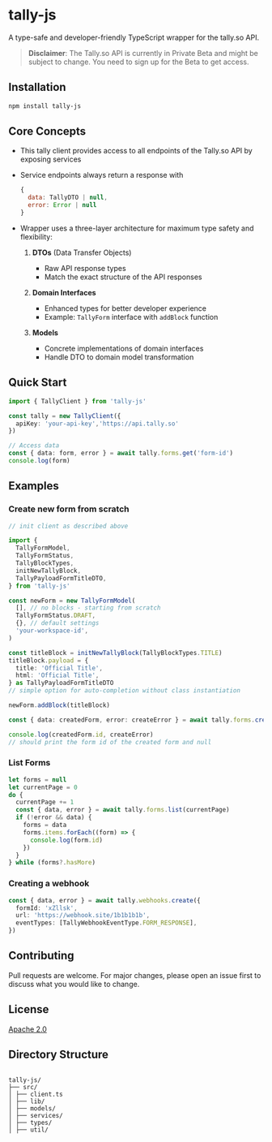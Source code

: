 <!-- ![logo](https://github.com/user-attachments/assets/b35d0e42-858a-4c9a-8488-e1769269dbd0) -->

# tally-js

A type-safe and developer-friendly TypeScript wrapper for the tally.so API.

> **Disclaimer**: The Tally.so API is currently in Private Beta and might be subject to change. You need to sign up for the Beta to get access.

## Installation

```bash
npm install tally-js
```

## Core Concepts

- This tally client provides access to all endpoints of the Tally.so API by exposing services
- Service endpoints always return a response with

  ```javascript
  {
    data: TallyDTO | null,
    error: Error | null
  }
  ```

- Wrapper uses a three-layer architecture for maximum type safety and flexibility:

  1. **DTOs** (Data Transfer Objects)

     - Raw API response types
     - Match the exact structure of the API responses
     <!-- - Example: `FormDTO` with `created_at` as string -->

  2. **Domain Interfaces**

     - Enhanced types for better developer experience
     <!-- - Transformed properties (e.g., string dates to Date objects)
     - Defined relationships between types -->
     - Example: `TallyForm` interface with `addBlock` function

  3. **Models**

     - Concrete implementations of domain interfaces
     - Handle DTO to domain model transformation
     <!-- - Provide additional functionality
     - Example: `FormModel` with methods like `addBlock()` -->

## Quick Start

```typescript
import { TallyClient } from 'tally-js'

const tally = new TallyClient({
  apiKey: 'your-api-key','https://api.tally.so'
})

// Access data
const { data: form, error } = await tally.forms.get('form-id')
console.log(form)
```

<!-- ## Type Safety

All API responses are fully typed:

```typescript
// DTOs match API response
interface FormDTO {
  id: string
  created_at: string // API returns date as string
}

// Domain interface for better DX
interface User {
  id: string
  createdAt: Date // Transformed to Date object
}

// Models implement domain interfaces
class UserModel implements User {
  // Implementation with additional methods
}
``` -->

## Examples

### Create new form from scratch

```typescript
// init client as described above

import {
  TallyFormModel,
  TallyFormStatus,
  TallyBlockTypes,
  initNewTallyBlock,
  TallyPayloadFormTitleDTO,
} from 'tally-js'

const newForm = new TallyFormModel(
  [], // no blocks - starting from scratch
  TallyFormStatus.DRAFT,
  {}, // default settings
  'your-workspace-id',
)

const titleBlock = initNewTallyBlock(TallyBlockTypes.TITLE)
titleBlock.payload = {
  title: 'Official Title',
  html: 'Official Title',
} as TallyPayloadFormTitleDTO
// simple option for auto-completion without class instantiation

newForm.addBlock(titleBlock)

const { data: createdForm, error: createError } = await tally.forms.create(newForm)

console.log(createdForm.id, createError)
// should print the form id of the created form and null
```

### List Forms

```typescript
let forms = null
let currentPage = 0
do {
  currentPage += 1
  const { data, error } = await tally.forms.list(currentPage)
  if (!error && data) {
    forms = data
    forms.items.forEach((form) => {
      console.log(form.id)
    })
  }
} while (forms?.hasMore)
```

### Creating a webhook

```typescript
const { data, error } = await tally.webhooks.create({
  formId: 'xZllsk',
  url: 'https://webhook.site/1b1b1b1b',
  eventTypes: [TallyWebhookEventType.FORM_RESPONSE],
})
```

## Contributing

Pull requests are welcome. For major changes, please open an issue first to discuss what you would like to change.

## License

[Apache 2.0](https://www.apache.org/licenses/LICENSE-2.0)

## Directory Structure

````

tally-js/
├── src/
│ ├── client.ts
│ ├── lib/
│ ├── models/
│ ├── services/
│ ├── types/
│ ├── util/

````
